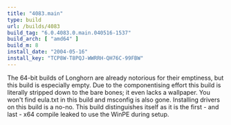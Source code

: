 ```yaml
---
title: "4083.main"
type: build
url: /builds/4083
build_tag: "6.0.4083.0.main.040516-1537"
build_arch: [ "amd64" ]
build_m: 8
install_date: "2004-05-16"
install_key: "TCP8W-T8PQJ-WWRRH-QH76C-99FBW"
---
```


The 64-bit builds of Longhorn are already notorious for their emptiness, but this build is especially empty. Due to the componentising effort this build is literally stripped down to the bare bones; it even lacks a wallpaper. You won't find eula.txt in this build and msconfig is also gone. Installing drivers on this build is a no-no. This build distinguishes itself as it is the first - and last - x64 compile leaked to use the WinPE during setup.